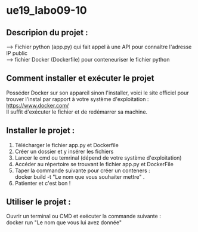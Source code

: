 # ue19_labo09-10


## Descripion du projet : 

--> Fichier python (app.py) qui fait appel à une API pour connaître l'adresse IP public                                  
--> fichier Docker (Dockerfile) pour conteneuriser le fichier python

## Comment installer et exécuter le projet

Posséder Docker sur son appareil sinon l'installer, voici le site officiel pour trouver l'instal par rapport à votre système d'exploitation : https://www.docker.com/                                                  
Il suffit d'exécuter le fichier et de redémarrer sa machine.

## Installer le projet :

1. Télécharger le fichier app.py et Dockerfile
2. Créer un dossier et y insérer les fichiers
3. Lancer le cmd ou temrinal (dépend de votre système d'exploitation)
4. Accéder au répertoire se trouvant le fichier app.py et DockerFile
5. Taper la commande suivante pour créer un conteners :                                     
   docker build -t "Le nom que vous souhaiter mettre" .
6. Patienter et c'est bon !

## Utiliser le projet :

Ouvrir un terminal ou CMD et exécuter la commande suivante :                  
  docker run "Le nom que vous lui avez donnée"                                                          
